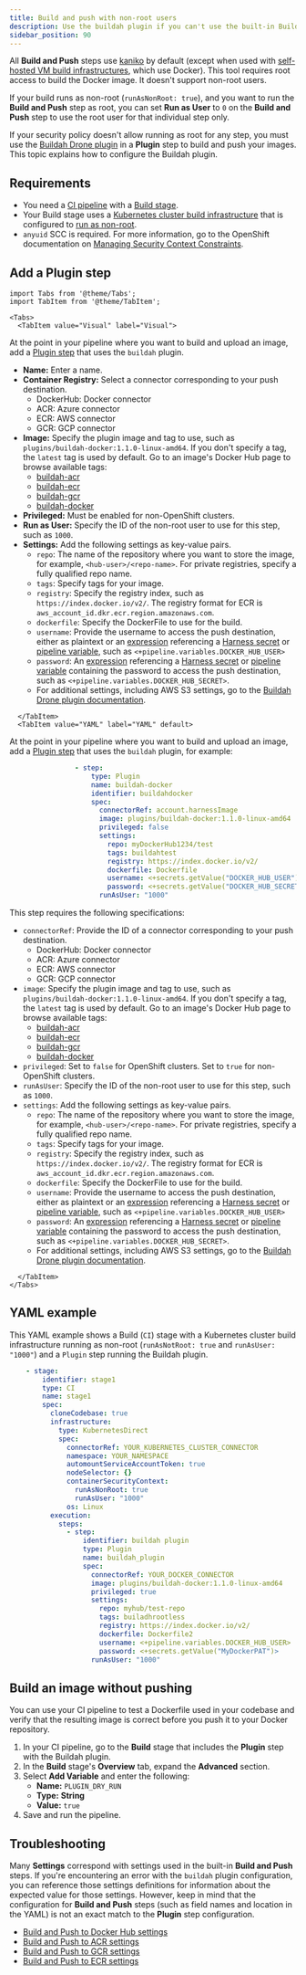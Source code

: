 ```yaml
---
title: Build and push with non-root users
description: Use the buildah plugin if you can't use the built-in Build and Push steps.
sidebar_position: 90
---
```


All **Build and Push** steps use [kaniko](https://github.com/GoogleContainerTools/kaniko/blob/main/README.md) by default (except when used with [self-hosted VM build infrastructures](/docs/category/set-up-vm-build-infrastructures), which use Docker). This tool requires root access to build the Docker image. It doesn't support non-root users.

If your build runs as non-root (`runAsNonRoot: true`), and you want to run the **Build and Push** step as root, you can set **Run as User** to `0` on the **Build and Push** step to use the root user for that individual step only.

If your security policy doesn't allow running as root for any step, you must use the [Buildah Drone plugin](https://plugins.drone.io/plugins/buildah) in a **Plugin** step to build and push your images. This topic explains how to configure the Buildah plugin.

## Requirements

* You need a [CI pipeline](../prep-ci-pipeline-components.md) with a [Build stage](../set-up-build-infrastructure/ci-stage-settings.md).
* Your Build stage uses a [Kubernetes cluster build infrastructure](../set-up-build-infrastructure/k8s-build-infrastructure/set-up-a-kubernetes-cluster-build-infrastructure.md) that is configured to [run as non-root](../set-up-build-infrastructure/ci-stage-settings.md#run-as-non-root-or-a-specific-user).
* `anyuid` SCC is required. For more information, go to the OpenShift documentation on [Managing Security Context Constraints](https://docs.openshift.com/container-platform/3.11/admin_guide/manage_scc.html).

## Add a Plugin step

```mdx-code-block
import Tabs from '@theme/Tabs';
import TabItem from '@theme/TabItem';
```
```mdx-code-block
<Tabs>
  <TabItem value="Visual" label="Visual">
```

At the point in your pipeline where you want to build and upload an image, add a [Plugin step](../use-drone-plugins/plugin-step-settings-reference.md) that uses the `buildah` plugin.

* **Name:** Enter a name.
* **Container Registry:** Select a connector corresponding to your push destination.
   * DockerHub: Docker connector
   * ACR: Azure connector
   * ECR: AWS connector
   * GCR: GCP connector
* **Image:** Specify the plugin image and tag to use, such as  `plugins/buildah-docker:1.1.0-linux-amd64`. If you don't specify a tag, the `latest` tag is used by default. Go to an image's Docker Hub page to browse available tags:
   * [buildah-acr](https://hub.docker.com/r/plugins/buildah-acr/tags)
   * [buildah-ecr](https://hub.docker.com/r/plugins/buildah-ecr/tags)
   * [buildah-gcr](https://hub.docker.com/r/plugins/buildah-gcr)
   * [buildah-docker](https://hub.docker.com/r/plugins/buildah-docker)
* **Privileged:** Must be enabled for non-OpenShift clusters.
* **Run as User:** Specify the ID of the non-root user to use for this step, such as `1000`.
* **Settings:** Add the following settings as key-value pairs.
   * `repo`: The name of the repository where you want to store the image, for example, `<hub-user>/<repo-name>`. For private registries, specify a fully qualified repo name.
   * `tags`: Specify tags for your image.
   * `registry`: Specify the registry index, such as `https://index.docker.io/v2/`. The registry format for ECR is `aws_account_id.dkr.ecr.region.amazonaws.com`.
   * `dockerfile`: Specify the DockerFile to use for the build.
   * `username`: Provide the username to access the push destination, either as plaintext or an [expression](/docs/platform/references/runtime-inputs/#expressions) referencing a [Harness secret](/docs/category/secrets) or [pipeline variable](/docs/platform/Variables-and-Expressions/add-a-variable), such as `<+pipeline.variables.DOCKER_HUB_USER>`
   * `password`: An [expression](/docs/platform/references/runtime-inputs/#expressions) referencing a [Harness secret](/docs/category/secrets) or [pipeline variable](/docs/platform/Variables-and-Expressions/add-a-variable) containing the password to access the push destination, such as `<+pipeline.variables.DOCKER_HUB_SECRET>`.
   * For additional settings, including AWS S3 settings, go to the [Buildah Drone plugin documentation](https://plugins.drone.io/plugins/buildah).

```mdx-code-block
  </TabItem>
  <TabItem value="YAML" label="YAML" default>
```

At the point in your pipeline where you want to build and upload an image, add a [Plugin step](../use-drone-plugins/plugin-step-settings-reference.md) that uses the `buildah` plugin, for example:

```yaml
                - step:
                    type: Plugin
                    name: buildah-docker
                    identifier: buildahdocker
                    spec:
                      connectorRef: account.harnessImage
                      image: plugins/buildah-docker:1.1.0-linux-amd64
                      privileged: false
                      settings:
                        repo: myDockerHub1234/test
                        tags: buildahtest
                        registry: https://index.docker.io/v2/
                        dockerfile: Dockerfile
                        username: <+secrets.getValue("DOCKER_HUB_USER")>
                        password: <+secrets.getValue("DOCKER_HUB_SECRET")>
                      runAsUser: "1000"
```

This step requires the following specifications:

* `connectorRef`: Provide the ID of a connector corresponding to your push destination.
   * DockerHub: Docker connector
   * ACR: Azure connector
   * ECR: AWS connector
   * GCR: GCP connector
* `image`: Specify the plugin image and tag to use, such as  `plugins/buildah-docker:1.1.0-linux-amd64`. If you don't specify a tag, the `latest` tag is used by default. Go to an image's Docker Hub page to browse available tags:
   * [buildah-acr](https://hub.docker.com/r/plugins/buildah-acr/tags)
   * [buildah-ecr](https://hub.docker.com/r/plugins/buildah-ecr/tags)
   * [buildah-gcr](https://hub.docker.com/r/plugins/buildah-gcr)
   * [buildah-docker](https://hub.docker.com/r/plugins/buildah-docker)
* `privileged`: Set to `false` for OpenShift clusters. Set to `true` for non-OpenShift clusters.
* `runAsUser`: Specify the ID of the non-root user to use for this step, such as `1000`.
* `settings`: Add the following settings as key-value pairs.
   * `repo`: The name of the repository where you want to store the image, for example, `<hub-user>/<repo-name>`. For private registries, specify a fully qualified repo name.
   * `tags`: Specify tags for your image.
   * `registry`: Specify the registry index, such as `https://index.docker.io/v2/`. The registry format for ECR is `aws_account_id.dkr.ecr.region.amazonaws.com`.
   * `dockerfile`: Specify the DockerFile to use for the build.
   * `username`: Provide the username to access the push destination, either as plaintext or an [expression](/docs/platform/references/runtime-inputs/#expressions) referencing a [Harness secret](/docs/category/secrets) or [pipeline variable](/docs/platform/Variables-and-Expressions/add-a-variable), such as `<+pipeline.variables.DOCKER_HUB_USER>`
   * `password`: An [expression](/docs/platform/references/runtime-inputs/#expressions) referencing a [Harness secret](/docs/category/secrets) or [pipeline variable](/docs/platform/Variables-and-Expressions/add-a-variable) containing the password to access the push destination, such as `<+pipeline.variables.DOCKER_HUB_SECRET>`.
   * For additional settings, including AWS S3 settings, go to the [Buildah Drone plugin documentation](https://plugins.drone.io/plugins/buildah).

```mdx-code-block
  </TabItem>
</Tabs>
```

## YAML example

This YAML example shows a Build (`CI`) stage with a Kubernetes cluster build infrastructure running as non-root (`runAsNotRoot: true` and `runAsUser: "1000"`) and a `Plugin` step running the Buildah plugin.

```yaml
    - stage:
        identifier: stage1
        type: CI
        name: stage1
        spec:
          cloneCodebase: true
          infrastructure:
            type: KubernetesDirect
            spec:
              connectorRef: YOUR_KUBERNETES_CLUSTER_CONNECTOR
              namespace: YOUR_NAMESPACE
              automountServiceAccountToken: true
              nodeSelector: {}
              containerSecurityContext:
                runAsNonRoot: true
                runAsUser: "1000"
              os: Linux
          execution:
            steps:
              - step:
                  identifier: buildah plugin
                  type: Plugin
                  name: buildah_plugin
                  spec:
                    connectorRef: YOUR_DOCKER_CONNECTOR
                    image: plugins/buildah-docker:1.1.0-linux-amd64
                    privileged: true
                    settings:
                      repo: myhub/test-repo
                      tags: builadhrootless
                      registry: https://index.docker.io/v2/
                      dockerfile: Dockerfile2
                      username: <+pipeline.variables.DOCKER_HUB_USER>
                      password: <+secrets.getValue("MyDockerPAT")>
                    runAsUser: "1000"
```

## Build an image without pushing

You can use your CI pipeline to test a Dockerfile used in your codebase and verify that the resulting image is correct before you push it to your Docker repository.

1. In your CI pipeline, go to the **Build** stage that includes the **Plugin** step with the Buildah plugin.
2. In the **Build** stage's **Overview** tab, expand the **Advanced** section.
3. Select **Add Variable** and enter the following:
   * **Name:** `PLUGIN_DRY_RUN`
   * **Type:** **String**
   * **Value:** `true`
4. Save and run the pipeline.
## Troubleshooting

Many **Settings** correspond with settings used in the built-in **Build and Push** steps. If you're encountering an error with the `buildah` plugin configuration, you can reference those settings definitions for information about the expected value for those settings. However, keep in mind that the configuration for **Build and Push** steps (such as field names and location in the YAML) is not an exact match to the **Plugin** step configuration.

* [Build and Push to Docker Hub settings](./build-and-push-to-docker-hub-step-settings.md)
* [Build and Push to ACR settings](./build-and-push-to-acr.md)
* [Build and Push to GCR settings](./build-and-push-to-gcr.md)
* [Build and Push to ECR settings](./build-and-push-to-ecr-step-settings.md)
